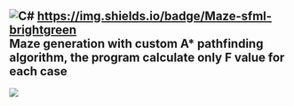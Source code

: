 ![C#](https://img.shields.io/badge/c%23-%23239120.svg?style=for-the-badge&logo=c-sharp&logoColor=white)
https://img.shields.io/badge/Maze-sfml-brightgreen</br>
Maze generation with custom A* pathfinding algorithm, the program calculate only F value for each case
---
<img src="https://github.com/kendysg/maze-astar/blob/main/image/program.png"></img>
